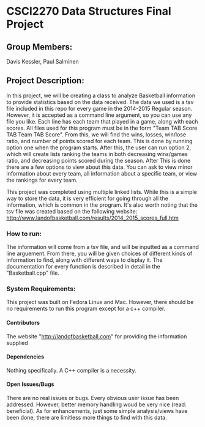 # CSCI2270 Data Structures Final Project

## Group Members:
Davis Kessler, Paul Salminen

## Project Description:
In this project, we will be creating a class to analyze Basketball information to provide statistics based on the data received. The data we used is a tsv file included in this repo for every game in the 2014-2015 Regular season. However, it is accepted as a command line argument, so you can use any file you like. Each line has each team that played in a game, along with each scores. All files used for this program must be in the form "Team TAB Score TAB Team TAB Score". From this, we will find the wins, losses, win/lose ratio, and number of points scored for each team. This is done by running option one when the program starts. After this, the user can run option 2, which will create lists ranking the teams in both decreasing wins/games ratio, and decreasing points scored during the season. After This is done there are a few options to view about this data. You can ask to view minor information about every team, all information about a specific team, or view the rankings for every team.

This project was completed using multiple linked lists. While this is a simple way to store the data, it is very efficient for going through all the information, which is common in the program. 
It's also worth noting that the tsv file was created based on the following website: http://www.landofbasketball.com/results/2014_2015_scores_full.htm


### How to run:
The information will come from a tsv file, and  will be inputted as a command line arguement. From there, you will be given choices of different kinds of information to find, along with different ways to display it. The documentation for every function is described in detail in the "Basketball.cpp" file.

### System Requirements:
This project was built on Fedora Linux and Mac. However, there should be no requirements to run this program except for a c++ compiler.

#### Contributors
The website "http://landofbasketball.com" for providing the information supplied

#### Dependencies
Nothing specifically. A C++ compiler is a necessity.

#### Open Issues/Bugs
There are no real issues or bugs. Every obvious user issue has been addressed. However, better memory handling woud be very nice (read: beneficial). As for enhancements, just some simple analysis/views have been done, there are limitless more things to find with this data.
